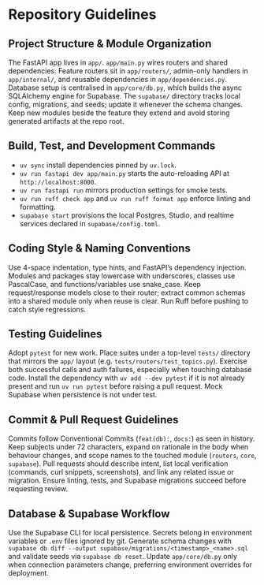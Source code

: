 # Repository Guidelines

## Project Structure & Module Organization
The FastAPI app lives in `app/`. `app/main.py` wires routers and shared dependencies. Feature routers sit in `app/routers/`, admin-only handlers in `app/internal/`, and reusable dependencies in `app/dependencies.py`. Database setup is centralised in `app/core/db.py`, which builds the async SQLAlchemy engine for Supabase. The `supabase/` directory tracks local config, migrations, and seeds; update it whenever the schema changes. Keep new modules beside the feature they extend and avoid storing generated artifacts at the repo root.

## Build, Test, and Development Commands
- `uv sync` install dependencies pinned by `uv.lock`.
- `uv run fastapi dev app/main.py` starts the auto-reloading API at `http://localhost:8000`.
- `uv run fastapi run` mirrors production settings for smoke tests.
- `uv run ruff check app` and `uv run ruff format app` enforce linting and formatting.
- `supabase start` provisions the local Postgres, Studio, and realtime services declared in `supabase/config.toml`.

## Coding Style & Naming Conventions
Use 4-space indentation, type hints, and FastAPI’s dependency injection. Modules and packages stay lowercase with underscores, classes use PascalCase, and functions/variables use snake_case. Keep request/response models close to their router; extract common schemas into a shared module only when reuse is clear. Run Ruff before pushing to catch style regressions.

## Testing Guidelines
Adopt `pytest` for new work. Place suites under a top-level `tests/` directory that mirrors the `app/` layout (e.g. `tests/routers/test_topics.py`). Exercise both successful calls and auth failures, especially when touching database code. Install the dependency with `uv add --dev pytest` if it is not already present and run `uv run pytest` before raising a pull request. Mock Supabase when persistence is not under test.

## Commit & Pull Request Guidelines
Commits follow Conventional Commits (`feat(db):`, `docs:`) as seen in history. Keep subjects under 72 characters, expand on rationale in the body when behaviour changes, and scope names to the touched module (`routers`, `core`, `supabase`). Pull requests should describe intent, list local verification (commands, curl snippets, screenshots), and link any related issue or migration. Ensure linting, tests, and Supabase migrations succeed before requesting review.

## Database & Supabase Workflow
Use the Supabase CLI for local persistence. Secrets belong in environment variables or `.env` files ignored by git. Generate schema changes with `supabase db diff --output supabase/migrations/<timestamp>_<name>.sql` and validate seeds via `supabase db reset`. Update `app/core/db.py` only when connection parameters change, preferring environment overrides for deployment.
